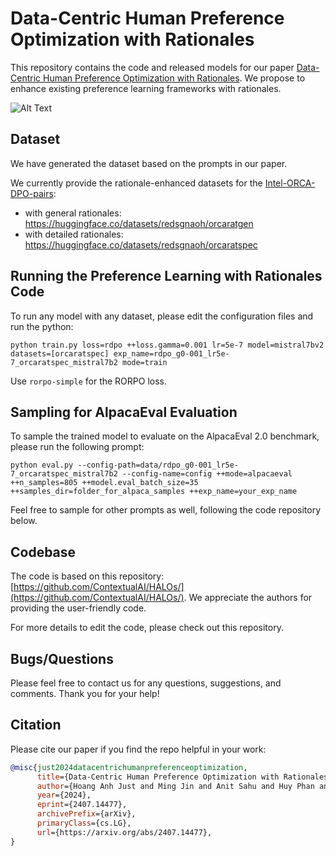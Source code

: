 # Data-Centric Human Preference Optimization with Rationales




This repository contains the code and released models for our paper [Data-Centric Human Preference Optimization with Rationales](https://arxiv.org/abs/2407.14477). We propose to enhance existing preference learning frameworks with rationales.


![Alt Text](https://github.com/reds-lab/preference_rationale/blob/main/preference_learning_w_rats.gif)


## Dataset

We have generated the dataset based on the prompts in our paper.

We currently provide the rationale-enhanced datasets for the [Intel-ORCA-DPO-pairs](https://huggingface.co/datasets/Intel/orca_dpo_pairs):

+ with general rationales: https://huggingface.co/datasets/redsgnaoh/orcaratgen
+ with detailed rationales: https://huggingface.co/datasets/redsgnaoh/orcaratspec

## Running the Preference Learning with Rationales Code

To run any model with any dataset, please edit the configuration files and run the python:

```{python}
python train.py loss=rdpo ++loss.gamma=0.001 lr=5e-7 model=mistral7bv2 datasets=[orcaratspec] exp_name=rdpo_g0-001_lr5e-7_orcaratspec_mistral7b2 mode=train
```

Use ``rorpo-simple`` for the RORPO loss.




## Sampling for AlpacaEval Evaluation


To sample the trained model to evaluate on the AlpacaEval 2.0 benchmark, please run the following prompt:

```{python}
python eval.py --config-path=data/rdpo_g0-001_lr5e-7_orcaratspec_mistral7b2 --config-name=config ++mode=alpacaeval ++n_samples=805 ++model.eval_batch_size=35 ++samples_dir=folder_for_alpaca_samples ++exp_name=your_exp_name
```

Feel free to sample for other prompts as well, following the code repository below.


## Codebase


The code is based on this repository: [https://github.com/ContextualAI/HALOs/](https://github.com/ContextualAI/HALOs/).
We appreciate the authors for providing the user-friendly code.

For more details to edit the code, please check out this repository.

## Bugs/Questions

Please feel free to contact us for any questions, suggestions, and comments. Thank you for your help!

## Citation
Please cite our paper if you find the repo helpful in your work:

```bibtex
@misc{just2024datacentrichumanpreferenceoptimization,
      title={Data-Centric Human Preference Optimization with Rationales}, 
      author={Hoang Anh Just and Ming Jin and Anit Sahu and Huy Phan and Ruoxi Jia},
      year={2024},
      eprint={2407.14477},
      archivePrefix={arXiv},
      primaryClass={cs.LG},
      url={https://arxiv.org/abs/2407.14477}, 
}
```
